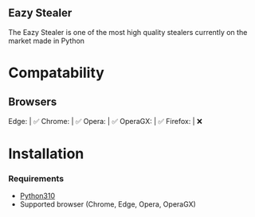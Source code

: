 ## Eazy Stealer ##
The Eazy Stealer is one of the most high quality stealers currently on the market made in Python

# Compatability 

Browsers
-------
Edge:    |  ✅
Chrome:  |  ✅
Opera:   |  ✅
OperaGX: |  ✅
Firefox: |  ❌



# Installation


### Requirements

-   [Python310](https://www.python.org/downloads/release/python-31011/)
-   Supported browser (Chrome, Edge, Opera, OperaGX)
